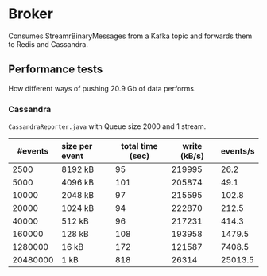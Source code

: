 # Broker
Consumes StreamrBinaryMessages from a Kafka topic and forwards them to Redis and Cassandra.

## Performance tests
How different ways of pushing 20.9 Gb of data performs.

### Cassandra

`CassandraReporter.java` with Queue size 2000 and 1 stream.

| #events  | size per event | total time (sec) | write (kB/s) | events/s |
|----------|:---------------|------------------|--------------|----------|
| 2500     |  8192 kB       | 95               | 219995       | 26.2     |
| 5000     |  4096 kB       | 101              | 205874       | 49.1     |
| 10000    |  2048 kB       | 97               | 215595       | 102.8    |
| 20000    |  1024 kB       | 94               | 222870       | 212.5    |
| 40000    |   512 kB       | 96               | 217231       | 414.3    |
| 160000   |   128 kB       | 108              | 193958       | 1479.5   |
| 1280000  |    16 kB       | 172              | 121587       | 7408.5   |
| 20480000 |     1 kB       | 818              |  26314       | 25013.5  |
